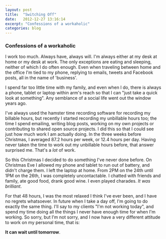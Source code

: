 ```yaml
---
layout: post
title:  "Switching Off"
date:   2012-12-27 13:16:14
excerpt: "Confessions of a workaholic"
categories: blog
---
```


### Confessions of a workaholic

I work too much. Always have, always will. I'm always either at my desk at home or my desk at work. The only exceptions are eating and sleeping, neither of which I do often enough. Even when traveling between home and the office I'm tied to my phone, replying to emails, tweets and Facebook posts, all in the name of 'business'.

I spend far too little time with my family, and even when I do, there is always a phone, tablet or laptop within arm's reach so that I can "just take a quick look at something". Any semblance of a social life went out the window years ago.

I've always used the hamster time recording software for recording my billable hours, but recently I started recording my unbillable hours too; the time I spend emailing, writing blog posts, working on my own projects or contributing to shared open source projects. I did this so that I could see just how much work I am actually doing. In the three weeks before Christmas, I averaged 87.2 hours per week, or 12.4 hours per day. Having never taken the time to work out my unbillable hours before, that answer surprised me. That's a *lot* of work.

So this Christmas I decided to do something I've never done before. On Christmas Eve I allowed my phone and tablet to run out of battery, and didn't charge them. I left the laptop at home. From 2PM on the 24th until 1PM on the 26th, I was completely uncontactable. I chatted with friends and family, ate good food, drank good wine. I even played charades. *It was brilliant*.

For that 48 hours, I was the most relaxed I think I've ever been, and I have no regrets whatsoever. In future when I take a day off, I'm going to do exactly the same thing. I'll say to my clients "I'm not working today", and spend my time doing all the things I never have enough time for when I'm working. So sorry, but I'm not sorry, and I now have a very different attitude to work on my personal time, that is:

**It can wait until tomorrow**.